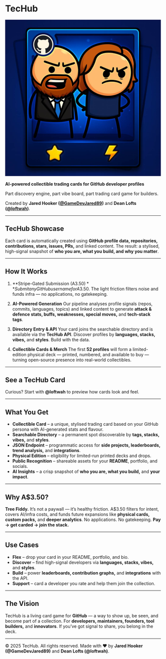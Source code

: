 # TecHub

![TecHub](public/techub-hero.jpg)

**AI-powered collectible trading cards for GitHub developer profiles**

Part discovery engine, part vibe board, part trading card game for builders.

Created by **Jared Hooker ([@GameDevJared89](https://github.com/GameDevJared89))** and **Dean Lofts ([@loftwah](https://github.com/loftwah))**.

---

## TecHub Showcase

Each card is automatically created using **GitHub profile data, repositories, contributions, stars, issues, PRs,** and linked content.
The result: a stylised, high-signal snapshot of **who you are, what you build, and why you matter**.

---

## How It Works

1. **Stripe-Gated Submission (A$3.50)**
   Submit any GitHub username for A$3.50. The light friction filters noise and funds infra — no applications, no gatekeeping.

2. **AI-Powered Generation**
   Our pipeline analyses profile signals (repos, commits, languages, topics) and linked content to generate **attack & defence stats, buffs, weaknesses, special moves,** and **tech-stack tags**.

3. **Directory Entry & API**
   Your card joins the searchable directory and is available via the **TecHub API**. Discover profiles by **languages, stacks, vibes,** and **styles**. Build with the data.

4. **Collectible Cards & Merch**
   The first **52 profiles** will form a limited-edition physical deck — printed, numbered, and available to buy — turning open-source presence into real-world collectibles.

---

## See a TecHub Card

Curious? Start with **@loftwah** to preview how cards look and feel.

---

## What You Get

- **Collectible Card** – a unique, stylised trading card based on your GitHub persona with AI-generated stats and flavour.
- **Searchable Directory** – a permanent spot discoverable by **tags, stacks, vibes,** and **styles**.
- **JSON Endpoint** – programmatic access for **side projects, leaderboards, trend analysis,** and **integrations**.
- **Physical Edition** – eligibility for limited-run printed decks and drops.
- **Public Recognition** – shareable assets for your **README**, portfolio, and socials.
- **AI Insights** – a crisp snapshot of **who you are, what you build,** and **your impact**.

---

## Why A$3.50?

**Tree Fiddy.** It’s not a paywall — it’s healthy friction.
A$3.50 filters for intent, covers AI/infra costs, and funds future expansions like **physical cards, custom packs,** and **deeper analytics**.
No applications. No gatekeeping. **Pay → get carded → join the stack.**

---

## Use Cases

- **Flex** – drop your card in your README, portfolio, and bio.
- **Discover** – find high-signal developers via **languages, stacks, vibes,** and **styles**.
- **Build** – power **leaderboards, contribution graphs,** and **integrations** with the API.
- **Support** – card a developer you rate and help them join the collection.

---

## The Vision

TecHub is a living card game for **GitHub** — a way to show up, be seen, and become part of a collection.
For **developers, maintainers, founders, tool builders,** and **innovators**. If you’ve got signal to share, you belong in the deck.

---

© 2025 TecHub. All rights reserved.
Made with ❤️ by **Jared Hooker (@GameDevJared89)** and **Dean Lofts (@loftwah)**.
